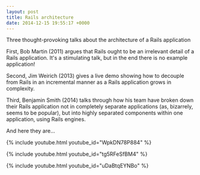 ```yaml
---
layout: post
title: Rails architecture
date: 2014-12-15 19:55:17 +0000
---
```

Three thought-provoking talks about the architecture of a Rails application

First, Bob Martin (2011) argues that Rails ought to be an irrelevant detail of a Rails application. It's a stimulating talk, but in the end there is no example application!

Second, Jim Weirich (2013) gives a live demo showing how to decouple from Rails in an incremental manner as a Rails application grows in complexity.

Third, Benjamin Smith (2014) talks through how his team have broken down their Rails application not in completely separate applications (as, bizarrely, seems to be popular), but into highly separated components within one application, using Rails engines.

And here they are...

{% include youtube.html youtube_id="WpkDN78P884" %}

{% include youtube.html youtube_id="tg5RFeSfBM4" %}

{% include youtube.html youtube_id="uDaBtqEYNBo" %}

